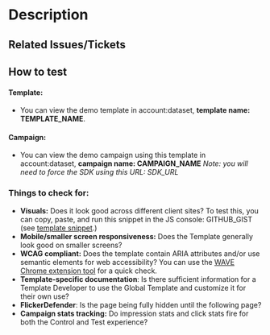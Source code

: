 # Description

<!-- A brief description of changes in this PR -->

## Related Issues/Tickets

<!--
    Link to any and all tickets from GUS, Org62,
    Zendesk, etc. which are addressed in this PR
-->

## How to test

#### Template:
- You can view the demo template in account:dataset, **template name: TEMPLATE_NAME**.

#### Campaign:
- You can view the demo campaign using this template in account:dataset, **campaign name: CAMPAIGN_NAME**
_Note: you will need to force the SDK using this URL: SDK_URL_

<!-- Steps for how to test your changes -->

### Things to check for:
* **Visuals:** Does it look good across different client sites? To test this, you can copy, paste, and run this snippet in the JS console: GITHUB_GIST (see [template snippet](https://gist.github.com/nriserEG/fcfe7ab7e04d51dbf9cb19fc0476d474).)
* **Mobile/smaller screen responsiveness:** Does the Template generally look good on smaller screens?
* **WCAG compliant:** Does the template contain ARIA attributes and/or use semantic elements for web accessibility? You can use the [WAVE Chrome extension tool](https://chrome.google.com/webstore/detail/wave-evaluation-tool/jbbplnpkjmmeebjpijfedlgcdilocofh) for a quick check.
* **Template-specific documentation**: Is there sufficient information for a Template Developer to use the Global Template and customize it for their own use?
* **FlickerDefender**: Is the page being fully hidden until the following page?
* **Campaign stats tracking:** Do impression stats and click stats fire for both the Control and Test experience?
